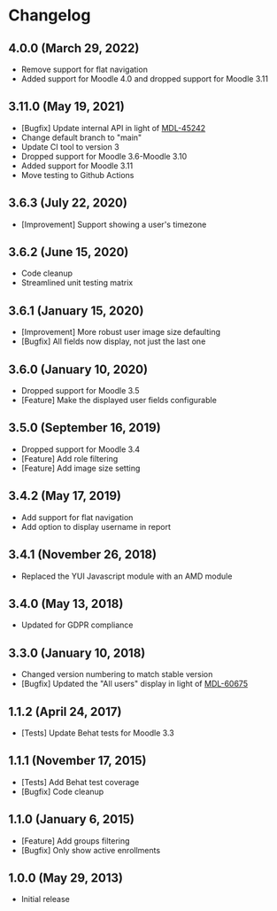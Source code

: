 # Changelog

## 4.0.0 (March 29, 2022)

- Remove support for flat navigation
- Added support for Moodle 4.0 and dropped support for Moodle 3.11

## 3.11.0 (May 19, 2021)

- [Bugfix] Update internal API in light of [MDL-45242](https://tracker.moodle.org/browse/MDL-45242)
- Change default branch to "main"
- Update CI tool to version 3
- Dropped support for Moodle 3.6-Moodle 3.10
- Added support for Moodle 3.11
- Move testing to Github Actions

## 3.6.3 (July 22, 2020)

- [Improvement] Support showing a user's timezone

## 3.6.2 (June 15, 2020)

- Code cleanup
- Streamlined unit testing matrix

## 3.6.1 (January 15, 2020)

- [Improvement] More robust user image size defaulting
- [Bugfix] All fields now display, not just the last one

## 3.6.0 (January 10, 2020)

- Dropped support for Moodle 3.5
- [Feature] Make the displayed user fields configurable

## 3.5.0 (September 16, 2019)

- Dropped support for Moodle 3.4
- [Feature] Add role filtering
- [Feature] Add image size setting

## 3.4.2 (May 17, 2019)

- Add support for flat navigation
- Add option to display username in report

## 3.4.1 (November 26, 2018)

- Replaced the YUI Javascript module with an AMD module

## 3.4.0 (May 13, 2018)

- Updated for GDPR compliance

## 3.3.0 (January 10, 2018)

- Changed version numbering to match stable version
- [Bugfix] Updated the "All users" display in light of [MDL-60675](https://tracker.moodle.org/browse/MDL-60675)

## 1.1.2 (April 24, 2017)

- [Tests] Update Behat tests for Moodle 3.3

## 1.1.1 (November 17, 2015)

- [Tests] Add Behat test coverage
- [Bugfix] Code cleanup

## 1.1.0 (January 6, 2015)

- [Feature] Add groups filtering
- [Bugfix] Only show active enrollments

## 1.0.0 (May 29, 2013)

- Initial release
